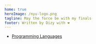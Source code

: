 ```yaml
---
home: true
heroImage: /nyu-logo.png
tagline: May the force be with my finals
footer: Written by Dizy with ❤️
---
```


- [Programming Languages](./pl)
